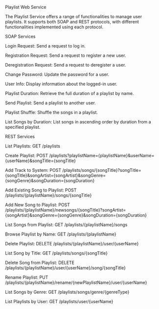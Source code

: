 Playlist Web Service

The Playlist Service offers a range of functionalities to manage user playlists. It supports both SOAP and REST protocols, with different functionalities implemented using each protocol.

SOAP Services

Login Request: Send a request to log in.

Registration Request: Send a request to register a new user.

Deregistration Request: Send a request to deregister a user.

Change Password: Update the password for a user.

User Info: Display information about the logged-in user.

Playlist Duration: Retrieve the full duration of a playlist by name.

Send Playlist: Send a playlist to another user.

Playlist Shuffle: Shuffle the songs in a playlist.

List Songs by Duration: List songs in ascending order by duration from a specified playlist.


REST Services

List Playlists: GET /playlists

Create Playlist: POST /playlists?playlistName={playlistName}&userName={userName}&songTitle={songTitle}

Add Track to System: POST /playlists/songs/{songTitle}?songTitle={songTitle}&songArtist={songArtist}&songGenre={songGenre}&songDuration={songDuration}

Add Existing Song to Playlist: POST /playlists/{playlistName}/songs/{songTitle}

Add New Song to Playlist: POST /playlists/{playlistName}/newsongs/{songTitle}?songArtist={songArtist}&songGenre={songGenre}&songDuration={songDuration}

List Songs from Playlist: GET /playlists/{playlistName}/songs

Browse Playlist by Name: GET /playlists/{playlistName}

Delete Playlist: DELETE /playlists/{playlistName}/user/{userName}

List Song by Title: GET /playlists/songs/{songTitle}

Delete Song from Playlist: DELETE /playlists/{playlistName}/user/{userName}/song/{songTitle}

Rename Playlist: PUT /playlists/{playlistName}/rename/{newPlaylistName}/user/{userName}

List Songs by Genre: GET /playlists/songs/genre/{genreType}

List Playlists by User: GET /playlists/user/{userName}
